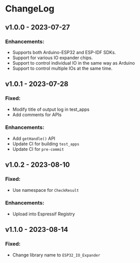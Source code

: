 # ChangeLog

## v1.0.0 - 2023-07-27

### Enhancements:

* Supports both Arduino-ESP32 and ESP-IDF SDKs.
* Support for various IO expander chips.
* Support to control individual IO in the same way as Arduino
* Support to control multiple IOs at the same time.

## v1.0.1 - 2023-07-28

### Fixed:

* Modify title of output log in test_apps
* Add comments for APIs

### Enhancements:

* Add `getHandle()` API
* Update CI for building `test_apps`
* Update CI for `pre-commit`

## v1.0.2 - 2023-08-10

### Fixed:

* Use namespace for `CheckResult`

### Enhancements:

* Upload into Espressif Registry

## v1.1.0 - 2023-08-14

### Fixed:

* Change library name to `ESP32_IO_Expander`
